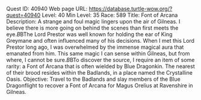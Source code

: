 Quest ID: 40940
Web page URL: https://database.turtle-wow.org/?quest=40940
Level: 40
Min Level: 35
Race: 589
Title: Font of Arcana
Description: A strange and foul magic lingers upon the air of Gilneas. I believe there is more going on behind the scenes than first meets the eye.$B$BThe Lord Prestor was well known for holding the ear of King Greymane and often influenced many of his decisions. When I met this Lord Prestor long ago, I was overwhelmed by the immense magical aura that emanated from him. This same magic I can sense within Gilneas, but from where, I cannot be sure.$B$BTo discover the source, I require an item of some rarity: a Font of Arcana that is often wielded by Blue Dragonkin. The nearest of their brood resides within the Badlands, in a place named the Crystalline Oasis.
Objective: Travel to the Badlands and slay members of the Blue Dragonflight to recover a Font of Arcana for Magus Orelius at Ravenshire in Gilneas.
